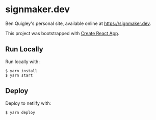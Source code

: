 # signmaker.dev

Ben Quigley's personal site, available online at https://signmaker.dev.

This project was bootstrapped with [Create React App](https://github.com/facebook/create-react-app).

## Run Locally

Run locally with:

    $ yarn install
    $ yarn start

## Deploy

Deploy to netlify with:

    $ yarn deploy
